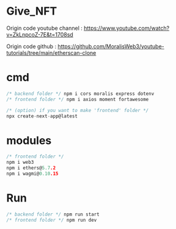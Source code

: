 # Give_NFT

Origin code youtube channel : https://www.youtube.com/watch?v=ZkLnpcoZ-7E&t=1708sd

Origin code github : https://github.com/MoralisWeb3/youtube-tutorials/tree/main/etherscan-clone

# cmd
```c
/* backend folder */ npm i cors moralis express dotenv
/* frontend folder */ npm i axios moment fortawesome

/* (option) if you want to make 'frontend' folder */
npx create-next-app@latest
```

# modules
```c
/* frontend folder */
npm i web3
npm i ethers@5.7.2
npm i wagmi@0.10.15
```

# Run
```c
/* backend folder */ npm run start
/* frontend folder */ npm run dev
```

